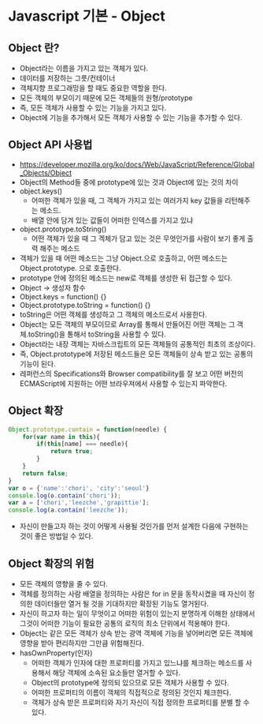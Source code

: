 # Javascript 기본 - Object

## Object 란?
- Object라는 이름을 가지고 있는 객체가 있다.
- 데이터를 저장하는 그릇/컨테이너
- 객체지향 프로그래밍을 할 때도 중요한 역할을 한다.
- 모든 객체의 부모이기 때문에 모든 객체들의 원형/prototype
- 즉, 모든 객체가 사용할 수 있는 기능을 가지고 있다.
- Object에 기능을 추가해서 모든 객체가 사용할 수 있는 기능을 추가할 수 있다.

## Object API 사용법
- https://developer.mozilla.org/ko/docs/Web/JavaScript/Reference/Global_Objects/Object
- Object의 Method들 중에 prototype에 있는 것과 Object에 있는 것의 차이
- object.keys()
    - 어떠한 객체가 있을 때, 그 객체가 가지고 있는 여러가지 key 값들을 리턴해주는 메소드.
    - 배열 안에 담겨 있는 값들이 어떠한 인덱스를 가지고 있냐
- object.prototype.toString()
    - 어떤 객체가 있을 때 그 겍체가 담고 있는 것은 무엇인가를 사람이 보기 좋게 출력 해주는 메소드
- 객체가 있을 때 어떤 메소드는 그냥 Object.으로 호출하고, 어떤 메소드는 Object.prototype. 으로 호출한다.
- prototype 안에 정의된 메소드는 new로 객체를 생성한 뒤 접근할 수 있다.
- Object -> 생성자 함수
- Object.keys = function() {}
- Object.prototype.toString = function() {}
- toString은 어떤 객체를 생성하고 그 객체의 메소드로서 사용한다.
- Object는 모든 객체의 부모이므로 Array를 통해서 만들어진 어떤 객체는 그 객체.toString()을 통해서 toString을 사용할 수 있다.
- Object라는 내장 객체는 자바스크립트의 모든 객체들의 공통적인 최초의 조상이다.
- 즉, Object.prototype에 저장된 메소드들은 모든 객체들이 상속 받고 있는 공통의 기능이 된다.
- 레퍼런스의 Specifications와 Browser compatibility를 잘 보고 어떤 버전의 ECMAScript에 지원하는 어떤 브라우져에서 사용할 수 있는지 파악한다.

## Object 확장

```javascript
Object.prototype.contain = function(needle) {
    for(var name in this){
        if(this[name] === needle){
            return true;
        }
    }
    return false;
}
var o = {'name':'chori', 'city':'seoul'}
console.log(o.contain('chori'));
var a = ['chori','leezche','grapittie'];
console.log(a.contain('leezche'));
```

- 자신이 만들고자 하는 것이 어떻게 사용될 것인가를 먼저 설계한 다음에 구현하는 것이 좋은 방법일 수 있다.

## Object 확장의 위험
- 모든 객체의 영향을 줄 수 있다.
- 객체를 정의하는 사람 배열을 정의하는 사람은 for in 문을 동작시켰을 때 자신이 정의한 데이터들만 열거 될 것을 기대하지만 확장된 기능도 열거된다.
- 자신이 하고자 하는 일이 무엇이고 어떠한 위험이 있는지 분명하게 이해한 상태에서 그것이 어떠한 기능이 필요한 공통의 로직의 최소 단위에서 적용해야 한다.
- Object는 같은 모든 객체가 상속 받는 광역 객체에 기능을 넣어버리면 모든 객체에 영향을 받아 편리하지만 그만큼 위험해진다.
- hasOwnProperty(인자)
    - 어떠한 객체가 인자에 대한 프로퍼티를 가지고 있느냐를 체크하는 메소드를 사용해서 해당 객체에 소속된 요소들만 열거할 수 있다.
    - Object의 prototype에 정의되 있으므로 모든 객체가 사용할 수 있다.
    - 어떠한 프로퍼티의 이름이 객체의 직접적으로 정의된 것인지 체크한다.
    - 객체가 상속 받은 프로퍼티와 자기 자신이 직접 정의한 프로퍼티를 분별 할 수 있다.
